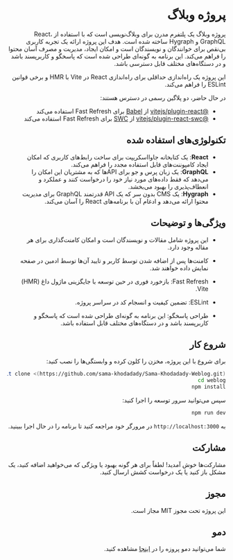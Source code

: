 <div dir="rtl">

# پروژه وبلاگ

پروژه وبلاگ یک پلتفرم مدرن برای وبلاگ‌نویسی است که با استفاده از React، GraphQL و Hygraph ساخته شده است. هدف این پروژه ارائه یک تجربه کاربری بی‌نقص برای خوانندگان و نویسندگان است و امکان ایجاد، مدیریت و مصرف آسان محتوا را فراهم می‌کند. این برنامه به گونه‌ای طراحی شده است که پاسخگو و کاربرپسند باشد و در دستگاه‌های مختلف قابل دسترسی باشد.

این پروژه یک راه‌اندازی حداقلی برای راه‌اندازی React در Vite با HMR و برخی قوانین ESLint را فراهم می‌کند.

در حال حاضر، دو پلاگین رسمی در دسترس هستند:

- [@vitejs/plugin-react](https://github.com/vitejs/vite-plugin-react/blob/main/packages/plugin-react/README.md) از [Babel](https://babeljs.io/) برای Fast Refresh استفاده می‌کند
- [@vitejs/plugin-react-swc](https://github.com/vitejs/vite-plugin-react-swc) از [SWC](https://swc.rs/) برای Fast Refresh استفاده می‌کند

## تکنولوژی‌های استفاده شده

- **React**: یک کتابخانه جاوااسکریپت برای ساخت رابط‌های کاربری که امکان ایجاد کامپوننت‌های قابل استفاده مجدد را فراهم می‌کند.
- **GraphQL**: یک زبان پرس و جو برای APIها که به مشتریان این امکان را می‌دهد که فقط داده‌های مورد نیاز خود را درخواست کنند و عملکرد و انعطاف‌پذیری را بهبود می‌بخشد.
- **Hygraph**: یک CMS بدون سر که یک API قدرتمند GraphQL برای مدیریت محتوا ارائه می‌دهد و ادغام آن با برنامه‌های React را آسان می‌کند.

## ویژگی‌ها و توضیحات
- این پروژه شامل مقالات و نویسندگان است و امکان کامنت‌گذاری برای هر مقاله وجود دارد. 
- کامنت‌ها پس از اضافه شدن توسط کاربر و تایید آن‌ها توسط ادمین در صفحه نمایش داده خواهند شد.

- Fast Refresh: بازخورد فوری در حین توسعه با جایگزینی ماژول داغ (HMR) Vite.
- ESLint: تضمین کیفیت و انسجام کد در سراسر پروژه.
- طراحی پاسخگو: این برنامه به گونه‌ای طراحی شده است که پاسخگو و کاربرپسند باشد و در دستگاه‌های مختلف قابل استفاده باشد.

## شروع کار

برای شروع با این پروژه، مخزن را کلون کرده و وابستگی‌ها را نصب کنید:

```bash
git clone <(https://github.com/sama-khodadady/Sama-Khodadady-Weblog.git)>
cd weblog
npm install
```

سپس می‌توانید سرور توسعه را اجرا کنید:

```bash
npm run dev
```

به `http://localhost:3000` در مرورگر خود مراجعه کنید تا برنامه را در حال اجرا ببینید.

## مشارکت

مشارکت‌ها خوش آمدید! لطفاً برای هر گونه بهبود یا ویژگی که می‌خواهید اضافه کنید، یک مشکل باز کنید یا یک درخواست کشش ارسال کنید.

## مجوز

این پروژه تحت مجوز MIT مجاز است.

## دمو

شما می‌توانید دمو پروزه را در  [اینجا](<your-profile-link>) مشاهده کنید.

</div>
